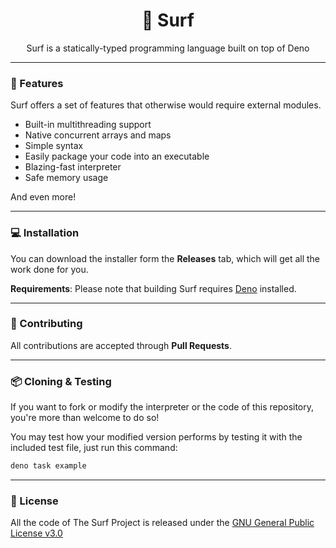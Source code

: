 <div align="center">
    <h1>🌊 Surf</h1>
    <p>
        Surf is a statically-typed
        programming language built on top of Deno
    </p>
</div>

---

### 🌊 Features

Surf offers a set of features that otherwise would require external
modules.

- Built-in multithreading support
- Native concurrent arrays and maps
- Simple syntax
- Easily package your code into an executable
- Blazing-fast interpreter
- Safe memory usage

And even more!

---

### 💻 Installation

You can download the installer form the **Releases** tab, which will get all the
work done for you.

**Requirements**: Please note that building Surf requires [Deno](https://deno.com/) installed.

---

### 📃 Contributing

All contributions are accepted through **Pull Requests**.

---

### 📦 Cloning & Testing

If you want to fork or modify the interpreter or the code of this repository, you're more than welcome to do so!

You may test how your modified version performs by testing it with the included test file, just run this command:

```bash
deno task example
```

---

### 📄 License

All the code of The Surf Project is released under the [GNU General Public License v3.0](./LICENSE.md)